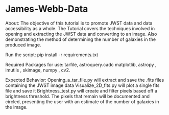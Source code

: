 # James-Webb-Data

About:
The objective of this tutorial is to promote JWST data and data accessibility as a whole. 
The Tutorial covers the techniques involved in opening and extracting the JWST data and converting to an image.
Also demonstrating the method of determining the number of galaxies in the produced image.


Run the script:
pip install -r requirements.txt

Required Packages for use: tarfile, astroquery.cadc
 matplotlib, astropy , imutils , skimage, numpy , cv2.
 
 
 Expected Behavior: 
Opening_a_tar_file.py will extract and save the .fits files containing the JWST image data
Visualize_2D_fits.py will plot a single fits file and save it
Brightness_test.py will create and filter pixels based off a brightness threshold.
The pixels that remain will be documented and circled, presenting the user with an estimate of the number of galaxies in the image.
  



